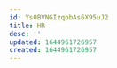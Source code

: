```yaml
---
id: Ys0BVNGIzqobAs6X95uJ2
title: HR
desc: ''
updated: 1644961726957
created: 1644961726957
---
```



